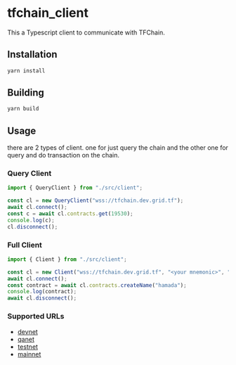 # tfchain_client

This a Typescript client to communicate with TFChain.

## Installation

```bash
yarn install
```

## Building

```bash
yarn build
```

## Usage

there are 2 types of client. one for just query the chain and the other one for query and do transaction on the chain.

### Query Client

```ts
import { QueryClient } from "./src/client";

const cl = new QueryClient("wss://tfchain.dev.grid.tf");
await cl.connect();
const c = await cl.contracts.get(19530);
console.log(c);
cl.disconnect();
```

### Full Client

```ts
import { Client } from "./src/client";

const cl = new Client("wss://tfchain.dev.grid.tf", "<your mnemonic>", "sr25519");
await cl.connect();
const contract = await cl.contracts.createName("hamada");
console.log(contract);
await cl.disconnect();
```

### Supported URLs

- [devnet](wss://tfchain.dev.grid.tf)
- [qanet](wss://tfchain.qa.grid.tf)
- [testnet](wss://tfchain.test.grid.tf)
- [mainnet](wss://tfchain.grid.tf)
